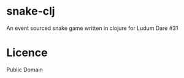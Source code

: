 snake-clj
=========

An event sourced snake game written in clojure for Ludum Dare #31

Licence
=======

Public Domain
